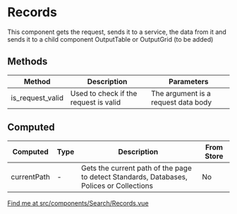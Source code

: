 # Records

This component gets the request, sends it to a service, the data from it and sends it to a child component OutputTable or OutputGrid (to be added)

## Methods

<!-- @vuese:Records:methods:start -->

|Method|Description|Parameters|
|---|---|---|
|is_request_valid|Used to check if the request is valid|The argument is a request data body|

<!-- @vuese:Records:methods:end -->


## Computed

<!-- @vuese:Records:computed:start -->

|Computed|Type|Description|From Store|
|---|---|---|---|
|currentPath|-|Gets the current path of the page to detect Standards, Databases, Polices or Collections|No|

<!-- @vuese:Records:computed:end -->


[Find me at src/components/Search/Records.vue](https://github.com/FAIRsharing/fairsharing.github.io/tree/master/src/components/Search/Records.vue)